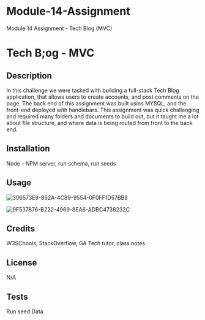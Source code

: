 # Module-14-Assignment
Module 14 Assignment - Tech Blog (MVC)

# Tech B;og - MVC

## Description

In this challenge we were tasked with building a full-stack Tech Blog application, that allows users to create accounts, and post comments on the page. The back end of this assignment was built usins MYSQL, and the front-end deployed with handlebars. This assignment was quick challenging and required many folders and documents to build out, but it taught me a lot about file structure, and where data is being routed from front to the back end. 

## Installation

Node - NPM server, run schema, run seeds

## Usage

![306573E9-862A-4C89-9554-0F0FF1D57BB8](https://user-images.githubusercontent.com/112831268/203674657-df3d5f1c-1c43-4a50-8967-6246a8de2ccc.jpeg)

![9F537876-B222-4969-8EA6-ADBC4738232C](https://user-images.githubusercontent.com/112831268/203674675-2235216e-c054-4015-941d-4ec68a4d25d5.jpeg)


## Credits
W3SChools, StackOverflow, GA Tech tutor, class notes

## License

N/A

## Tests

Run seed Data

